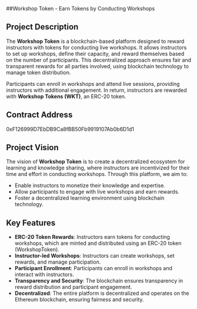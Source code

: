 ##Workshop Token - Earn Tokens by Conducting Workshops

## Project Description
The **Workshop Token** is a blockchain-based platform designed to reward instructors with tokens for conducting live workshops. It allows instructors to set up workshops, define their capacity, and reward themselves based on the number of participants. This decentralized approach ensures fair and transparent rewards for all parties involved, using blockchain technology to manage token distribution.

Participants can enroll in workshops and attend live sessions, providing instructors with additional engagement. In return, instructors are rewarded with **Workshop Tokens (WKT)**, an ERC-20 token.

## Contract Address
0xF126999D7EbDB9Ca8fBB50Fb9919107Ab0b6D1d1

## Project Vision
The vision of **Workshop Token** is to create a decentralized ecosystem for learning and knowledge sharing, where instructors are incentivized for their time and effort in conducting workshops. Through this platform, we aim to:
- Enable instructors to monetize their knowledge and expertise.
- Allow participants to engage with live workshops and earn rewards.
- Foster a decentralized learning environment using blockchain technology.

## Key Features
- **ERC-20 Token Rewards**: Instructors earn tokens for conducting workshops, which are minted and distributed using an ERC-20 token (WorkshopToken).
- **Instructor-led Workshops**: Instructors can create workshops, set rewards, and manage participation.
- **Participant Enrollment**: Participants can enroll in workshops and interact with instructors.
- **Transparency and Security**: The blockchain ensures transparency in reward distribution and participant engagement.
- **Decentralized**: The entire platform is decentralized and operates on the Ethereum blockchain, ensuring fairness and security.



